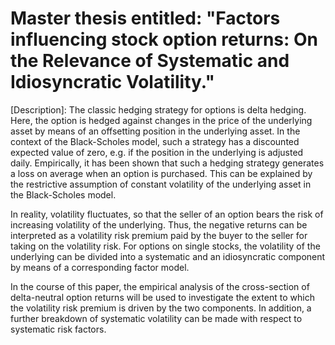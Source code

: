 # Master thesis entitled: "Factors influencing stock option returns: On the Relevance of Systematic and Idiosyncratic Volatility."

 [Description]: 
 The classic hedging strategy for options is delta hedging. Here, the option is hedged against changes in the price of the underlying asset by means of an offsetting position in the underlying asset. In the context of the Black-Scholes model, such a strategy has a discounted expected value of zero, e.g. if the position in the underlying is adjusted daily.
Empirically, it has been shown that such a hedging strategy generates a loss on average when an option is purchased. This can be explained by the restrictive assumption of constant volatility of the underlying asset in the Black-Scholes model.

In reality, volatility fluctuates, so that the seller of an option bears the risk of increasing volatility of the underlying. Thus, the negative returns can be interpreted as a volatility risk premium paid by the buyer to the seller for taking on the volatility risk. For options on single stocks, the volatility of the underlying can be divided into a systematic and an idiosyncratic component by means of a corresponding factor model.

In the course of this paper, the empirical analysis of the cross-section of delta-neutral option returns will be used to investigate the extent to which the volatility risk premium is driven by the two components. In addition, a further breakdown of systematic volatility can be made with respect to systematic risk factors.

